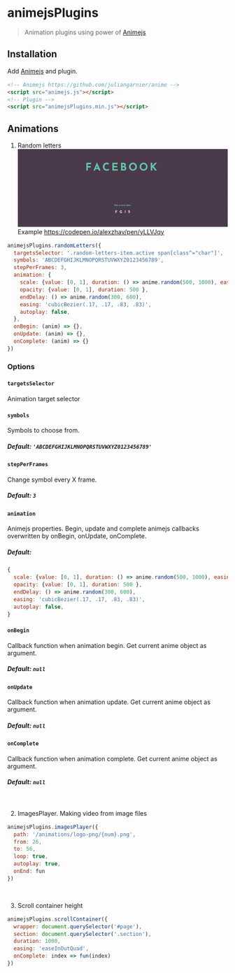 # animejsPlugins
> Animation plugins using power of [Animejs](https://github.com/juliangarnier/anime)

## Installation

Add [Animejs](https://github.com/juliangarnier/anime) and plugin.
```html
<!-- Animejs https://github.com/juliangarnier/anime -->
<script src="animejs.js"></script>
<!-- Plugin -->
<script src="animejsPlugins.min.js"></script>
```
## Animations
1. Random letters
![randomLetters](https://github.com/alexey13/animejsPlugins/blob/master/gifs/randomLetters.gif)
Example https://codepen.io/alexzhav/pen/yLLVJqy

```js
animejsPlugins.randomLetters({
  targetsSelector: '.random-letters-item.active span[class^="char"]',
  symbols: 'ABCDEFGHIJKLMNOPQRSTUVWXYZ0123456789',
  stepPerFrames: 3,
  animation: {
    scale: {value: [0, 1], duration: () => anime.random(500, 1000), easing: 'cubicBezier(.17, -0, .83, 1)' },
    opacity: {value: [0, 1], duration: 500 },
    endDelay: () => anime.random(300, 600),
    easing: 'cubicBezier(.17, .17, .83, .83)',
    autoplay: false,
  },
  onBegin: (anim) => {},
  onUpdate: (anim) => {},
  onComplete: (anim) => {}
})
```
### Options
#### `targetsSelector`
Animation target selector

#### `symbols`
Symbols to choose from.
##### Default: `'ABCDEFGHIJKLMNOPQRSTUVWXYZ0123456789'`

#### `stepPerFrames`
Change symbol every X frame.
##### Default: `3`

#### `animation`
Animejs properties.
Begin, update and complete animejs callbacks overwritten by onBegin, onUpdate, onComplete. 
##### Default:
```js 
{
  scale: {value: [0, 1], duration: () => anime.random(500, 1000), easing: 'cubicBezier(.17, -0, .83, 1)' },
  opacity: {value: [0, 1], duration: 500 },
  endDelay: () => anime.random(300, 600),
  easing: 'cubicBezier(.17, .17, .83, .83)',
  autoplay: false,
}
```

#### `onBegin`
Callback function when animation begin. Get current anime object as argument.
##### Default: `null`

#### `onUpdate`
Callback function when animation update. Get current anime object as argument.
##### Default: `null`

#### `onComplete`
Callback function when animation complete. Get current anime object as argument.
##### Default: `null`

<br>

2. ImagesPlayer. Making video from image files

```js
animejsPlugins.imagesPlayer({
  path: '/animations/logo-png/{num}.png',
  from: 26,
  to: 56,
  loop: true,
  autoplay: true,
  onEnd: fun
})
```

<br>

3. Scroll container height

```js
animejsPlugins.scrollContainer({
  wrapper: document.querySelector('#page'),
  section: document.querySelector('.section'),
  duration: 1000,
  easing: 'easeInOutQuad',
  onComplete: index => fun(index)
})
```